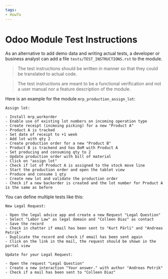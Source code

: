 ```yaml
---
tags:
- HowTo
---
```

# Odoo Module Test Instructions

As an alternative to add demo data and writing actual tests, a developer or business analyst can add a file `tests/TEST_INSTRUCTIONS.rst` to the module. 

> The test instructions should be written in manner so that they could be translated to actual code.

> The test instructions are meant to be a functional verification and not a user manual nor a feature description of the module.

Here is an example for the module `mrp_production_assign_lot`:

```
Assign lot:

- Install mrp_workorder
- Enable use of existing lot numbers on incoming operation type
- Create receipt (incmoing picking) for a new "Product A"
- Product A is tracked
- Set date of receipt to +1 week
- Add lot with qty 2
- Create production order for a new "Product B"
- Product B is trackend and has BoM with Product A
- Set producing and consuming qty to 2
- Update production order with bill of material
- Click on "assign lot"
- Check if lot of Product A is assigned to the stock move line
- Start the production order and open the tablet view
- Produce and consume 1 qty
- Create new lot and validate the production order
- Check if a new backorder is created and the lot number for Product A is the same as before
```

You can define multiple tests like this:

```
New Legal Request:

- Open the legal advice app and create a new Request "Legal Question"
- Select "Labor Law" as legal domain and "Colleen Diaz" as contact
- Save the record
- Check in chatter if email has been sent to "Kurt Pärli" and "Andreas Petrik"
- Duplicate the record and check if email has been sent again
- Click on the link in the mail, the request should be shown in the portal view

Update for your Legal Request:

- Open the request "Legal Question"
- Create a new interaction "Your answer." with author "Andreas Petrik"
- Check if a mail has been sent to "Colleen Diaz"
```